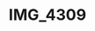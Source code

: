 ---
pid: '148'
layout: photos
title: IMG_4309
filename: IMG_4369.jpg
caption: 
previous_pid: '147'
next_pid: '149'
permalink: "/photos/148.html"
---
